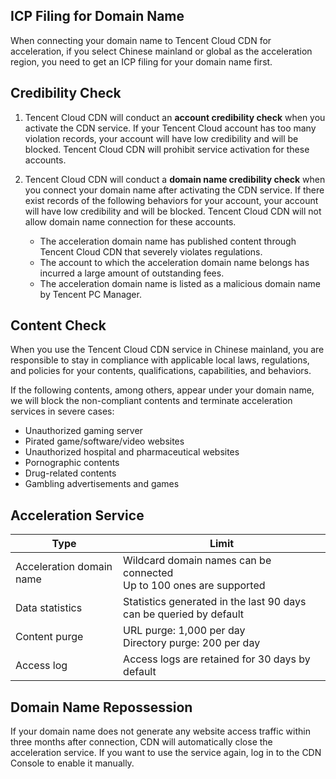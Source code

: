 ## ICP Filing for Domain Name
When connecting your domain name to Tencent Cloud CDN for acceleration, if you select Chinese mainland or global as the acceleration region, you need to get an ICP filing for your domain name first.

## Credibility Check
1. Tencent Cloud CDN will conduct an **account credibility check** when you activate the CDN service. If your Tencent Cloud account has too many violation records, your account will have low credibility and will be blocked. Tencent Cloud CDN will prohibit service activation for these accounts.

2. Tencent Cloud CDN will conduct a **domain name credibility check** when you connect your domain name after activating the CDN service. If there exist records of the following behaviors for your account, your account will have low credibility and will be blocked. Tencent Cloud CDN will not allow domain name connection for these accounts.
	- The acceleration domain name has published content through Tencent Cloud CDN that severely violates regulations.
	- The account to which the acceleration domain name belongs has incurred a large amount of outstanding fees.
	- The acceleration domain name is listed as a malicious domain name by Tencent PC Manager.

## Content Check
When you use the Tencent Cloud CDN service in Chinese mainland, you are responsible to stay in compliance with applicable local laws, regulations, and policies for your contents, qualifications, capabilities, and behaviors.

If the following contents, among others, appear under your domain name, we will block the non-compliant contents and terminate acceleration services in severe cases:
- Unauthorized gaming server
- Pirated game/software/video websites
- Unauthorized hospital and pharmaceutical websites
- Pornographic contents
- Drug-related contents
- Gambling advertisements and games

## Acceleration Service
| Type | Limit |
| -------- | ------------------------------------------------ |
| Acceleration domain name | Wildcard domain names can be connected <br/>Up to 100 ones are supported |
| Data statistics | Statistics generated in the last 90 days can be queried by default |
| Content purge | URL purge: 1,000 per day <br/>Directory purge: 200 per day |
| Access log | Access logs are retained for 30 days by default |

## Domain Name Repossession
If your domain name does not generate any website access traffic within three months after connection, CDN will automatically close the acceleration service. If you want to use the service again, log in to the CDN Console to enable it manually.

